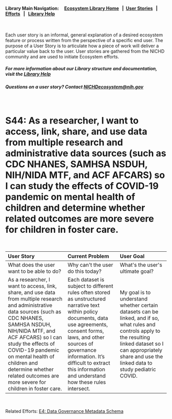 #### Library Main Navigation: &nbsp; &nbsp;  <b> [Ecosystem Library Home](https://github.com/NIH-NICHD-Ecosystem) </b> &nbsp; | &nbsp;[User Stories](https://github.com/NIH-NICHD-Ecosystem/UserStories/blob/main/README.md) &nbsp; | &nbsp; [Efforts](https://github.com/NIH-NICHD-Ecosystem/Efforts/blob/main/README.md) &nbsp; | &nbsp; [Library Help](https://github.com/NIH-NICHD-Ecosystem/LibraryHelp/blob/main/README.md)

</br>

Each user story is an informal, general explanation of a desired ecosystem feature or process written from the perspective of a specific end user. The purpose of a User Story is to articulate how a piece of work will deliver a particular value back to the user. User stories are gathered from the NICHD community and are used to initiate Ecosystem efforts.

##### For more information about our Library structure and documentation, visit the [Library Help](https://github.com/NIH-NICHD-Ecosystem/LibraryHelp/blob/main/README.md) 
##### Questions on a user story? Contact [NICHDecosystem@nih.gov](mailto:NICHDecosystem@nih.gov?subject=Ecosystem_Library)

<br>

# S44: As a researcher, I want to access, link, share, and use data from multiple research and administrative data sources (such as CDC NHANES, SAMHSA NSDUH, NIH/NIDA MTF, and ACF AFCARS) so I can study the effects of COVID-19 pandemic on mental health of children and determine whether related outcomes are more severe for children in foster care.

<br>

| User Story | Current Problem | User Goal
| :------------- | :------------ | :------------ |
| What does the user want to be able to do? | Why can't the user do this today? | What's the user's ultimate goal? 
| As a researcher, I want to access, link, share, and use data from multiple research and administrative data sources (such as CDC NHANES, SAMHSA NSDUH, NIH/NIDA MTF, and ACF AFCARS) so I can study the effects of COVID-19 pandemic on mental health of children and determine whether related outcomes are more severe for children in foster care.| Each dataset is subject to different rules often stored as unstructured narrative text within policy documents, data use agreements, consent forms, laws, and other sources of governance information. It’s difficult to extract this information and understand how these rules intersect.  | My goal is to understand whether certain datasets can be linked, and if so, what rules and controls apply to the resulting linked dataset so I can appropriately share and use the linked data to study pediatric COVID.

</br>

Related Efforts: 
[E4: Data Governance Metadata Schema](https://github.com/NIH-NICHD-Ecosystem/E4_Data-Governance-Metadata-Schema/blob/main/README.md)


</br>
